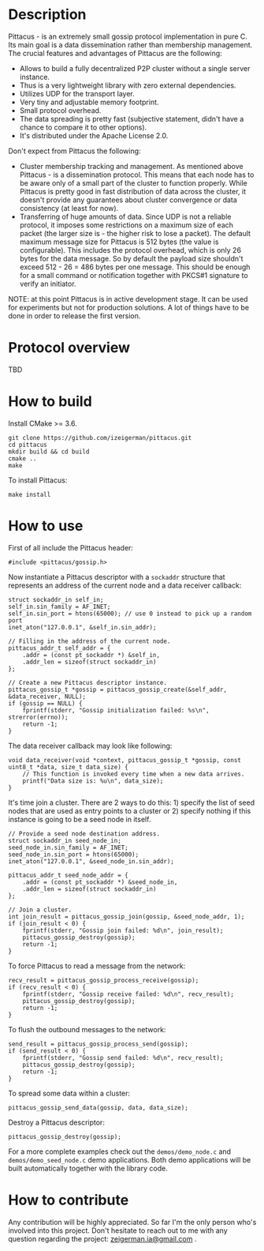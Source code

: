 # Description
Pittacus - is an extremely small gossip protocol implementation in pure C. Its main goal is a data dissemination rather than membership management.
The crucial features and advantages of Pittacus are the following:
* Allows to build a fully decentralized P2P cluster without a single server instance.
* Thus is a very lightweight library with zero external dependencies.
* Utilizes UDP for the transport layer.
* Very tiny and adjustable memory footprint.
* Small protocol overhead.
* The data spreading is pretty fast (subjective statement, didn't have a chance to compare it to other options).
* It's distributed under the Apache License 2.0.

Don't expect from Pittacus the following:
* Cluster membership tracking and management. As mentioned above Pittacus - is a dissemination protocol. This means that each node has to be aware only of a small part of the cluster to function properly. While Pittacus is pretty good in fast distribution of data across the cluster, it doesn't provide any guarantees about cluster convergence or data consistency (at least for now).
* Transferring of huge amounts of data. Since UDP is not a reliable protocol, it imposes some restrictions on a maximum size of each packet (the larger size is - the higher risk to lose a packet). The default maximum message size for Pittacus is 512 bytes (the value is configurable). This includes the protocol overhead, which is only 26 bytes for the data message. So by default the payload size shouldn't exceed 512 - 26 = 486 bytes per one message. This should be enough for a small command or notification together with PKCS#1 signature to verify an initiator.

NOTE: at this point Pittacus is in active development stage. It can be used for experiments but not for production solutions. A lot of things have to be done in order to release the first version.

# Protocol overview
TBD

# How to build
Install CMake >= 3.6.
```
git clone https://github.com/izeigerman/pittacus.git
cd pittacus
mkdir build && cd build
cmake ..
make
```

To install Pittacus:
```
make install
```

# How to use
First of all include the Pittacus header:
```
#include <pittacus/gossip.h>
```

Now instantiate a Pittacus descriptor with a `sockaddr` structure that represents an address of the current node and a data receiver callback:
```
struct sockaddr_in self_in;
self_in.sin_family = AF_INET;
self_in.sin_port = htons(65000); // use 0 instead to pick up a random port
inet_aton("127.0.0.1", &self_in.sin_addr);

// Filling in the address of the current node.
pittacus_addr_t self_addr = {
    .addr = (const pt_sockaddr *) &self_in,
    .addr_len = sizeof(struct sockaddr_in)
};

// Create a new Pittacus descriptor instance.
pittacus_gossip_t *gossip = pittacus_gossip_create(&self_addr, &data_receiver, NULL);
if (gossip == NULL) {
    fprintf(stderr, "Gossip initialization failed: %s\n", strerror(errno));
    return -1;
}
```

The data receiver callback may look like following:
```
void data_receiver(void *context, pittacus_gossip_t *gossip, const uint8_t *data, size_t data_size) {
    // This function is invoked every time when a new data arrives.
    printf("Data size is: %u\n", data_size);
}
```

It's time join a cluster. There are 2 ways to do this: 1) specify the list of seed nodes that are used as entry points to a cluster or 2) specify nothing if this instance is going to be a seed node in itself.
```
// Provide a seed node destination address.
struct sockaddr_in seed_node_in;
seed_node_in.sin_family = AF_INET;
seed_node_in.sin_port = htons(65000);
inet_aton("127.0.0.1", &seed_node_in.sin_addr);

pittacus_addr_t seed_node_addr = {
    .addr = (const pt_sockaddr *) &seed_node_in,
    .addr_len = sizeof(struct sockaddr_in)
};

// Join a cluster.
int join_result = pittacus_gossip_join(gossip, &seed_node_addr, 1);
if (join_result < 0) {
    fprintf(stderr, "Gossip join failed: %d\n", join_result);
    pittacus_gossip_destroy(gossip);
    return -1;
}
```

To force Pittacus to read a message from the network:
```
recv_result = pittacus_gossip_process_receive(gossip);
if (recv_result < 0) {
    fprintf(stderr, "Gossip receive failed: %d\n", recv_result);
    pittacus_gossip_destroy(gossip);
    return -1;
}
```

To flush the outbound messages to the network:
```
send_result = pittacus_gossip_process_send(gossip);
if (send_result < 0) {
    fprintf(stderr, "Gossip send failed: %d\n", recv_result);
    pittacus_gossip_destroy(gossip);
    return -1;
}
```

To spread some data within a cluster:
```
pittacus_gossip_send_data(gossip, data, data_size);
```

Destroy a Pittacus descriptor:
```
pittacus_gossip_destroy(gossip);
```

For a more complete examples check out the `demos/demo_node.c` and `demos/demo_seed_node.c` demo applications. Both demo applications will be built automatically together with the library code.

# How to contribute
Any contribution will be highly appreciated. So far I'm the only person who's involved into this project. Don't hesitate to reach out to me with any question regarding the project: zeigerman.ia@gmail.com .
